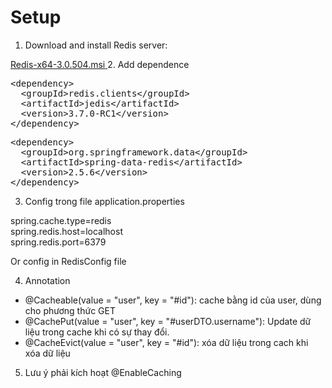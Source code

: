 # Setup

1. Download and install Redis server:
<a href="/microsoftarchive/redis/releases/download/win-3.0.504/Redis-x64-3.0.504.msi" rel="nofollow">
    <span class="px-1 text-bold">Redis-x64-3.0.504.msi</span>
</a>    
2. Add dependence <br>
<pre>&lt;<span class="pl-ent">dependency</span>&gt;
  &lt;<span class="pl-ent">groupId</span>&gt;redis.clients&lt;/<span class="pl-ent">groupId</span>&gt;
  &lt;<span class="pl-ent">artifactId</span>&gt;jedis&lt;/<span class="pl-ent">artifactId</span>&gt;
  &lt;<span class="pl-ent">version</span>&gt;3.7.0-RC1&lt;/<span class="pl-ent">version</span>&gt;
&lt;/<span class="pl-ent">dependency</span>&gt;
</pre>
<pre>&lt;<span class="pl-ent">dependency</span>&gt;
  &lt;<span class="pl-ent">groupId</span>&gt;org.springframework.data&lt;/<span class="pl-ent">groupId</span>&gt;
  &lt;<span class="pl-ent">artifactId</span>&gt;spring-data-redis&lt;/<span class="pl-ent">artifactId</span>&gt;
  &lt;<span class="pl-ent">version</span>&gt;2.5.6&lt;/<span class="pl-ent">version</span>&gt;
&lt;/<span class="pl-ent">dependency</span>&gt;
</pre>

3. Config trong file application.properties

spring.cache.type=redis <br>
spring.redis.host=localhost <br>
spring.redis.port=6379 <br>

Or config in RedisConfig file

4. Annotation

- @Cacheable(value = "user", key = "#id"): cache bằng id của user, dùng cho phương thức GET
- @CachePut(value = "user", key = "#userDTO.username"): Update dữ liệu trong cache khi có sự thay đổi.
- @CacheEvict(value = "user", key = "#id"):  xóa dữ liệu trong cach khi xóa dữ liệu

5. Lưu ý phải kích hoạt @EnableCaching